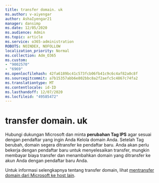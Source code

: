 ```yaml
---
title: transfer domain. uk
ms.author: v-aiyengar
author: AshaIyengar21
manager: dansimp
ms.date: 12/05/2020
ms.audience: Admin
ms.topic: article
ms.service: o365-administration
ROBOTS: NOINDEX, NOFOLLOW
localization_priority: Normal
ms.collection: Adm_O365
ms.custom:
- "9002570"
- "6969"
ms.openlocfilehash: 42fa6189bc41c573fcb06fb41c9c6c4af82a0c8f
ms.sourcegitcommit: a7b15357abb6e802bbc8a2f2aefc5c4867c74fa2
ms.translationtype: MT
ms.contentlocale: id-ID
ms.lasthandoff: 12/07/2020
ms.locfileid: "49585472"
---
```

# <a name="uk-domain-transfers"></a>transfer domain. uk

Hubungi dukungan Microsoft dan minta **perubahan Tag IPS** agar sesuai dengan pendaftar yang ingin Anda Kelola domain Anda. Setelah Tag berubah, domain segera ditransfer ke pendaftar baru. Anda akan perlu bekerja dengan pendaftar baru untuk menyelesaikan transfer, mungkin membayar biaya transfer dan menambahkan domain yang ditransfer ke akun Anda dengan pendaftar baru Anda.

Untuk informasi selengkapnya tentang transfer domain, lihat [mentransfer domain dari Microsoft ke host lain](https://docs.microsoft.com/microsoft-365/admin/get-help-with-domains/transfer-a-domain-from-microsoft-to-another-host?view=o365-worldwide).
